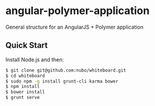 angular-polymer-application
===========================

General structure for an AngularJS + Polymer application

## Quick Start

Install Node.js and then:

```sh
$ git clone git@github.com:nubo/whiteboard.git
$ cd whiteboard
$ sudo npm -g install grunt-cli karma bower
$ npm install
$ bower install
$ grunt serve
```

